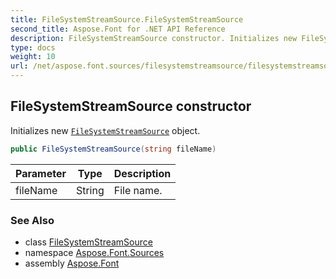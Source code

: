 ```yaml
---
title: FileSystemStreamSource.FileSystemStreamSource
second_title: Aspose.Font for .NET API Reference
description: FileSystemStreamSource constructor. Initializes new FileSystemStreamSource object
type: docs
weight: 10
url: /net/aspose.font.sources/filesystemstreamsource/filesystemstreamsource/
---
```

## FileSystemStreamSource constructor

Initializes new [`FileSystemStreamSource`](../) object.

```csharp
public FileSystemStreamSource(string fileName)
```

| Parameter | Type | Description |
| --- | --- | --- |
| fileName | String | File name. |

### See Also

* class [FileSystemStreamSource](../)
* namespace [Aspose.Font.Sources](../../../aspose.font.sources/)
* assembly [Aspose.Font](../../../)


